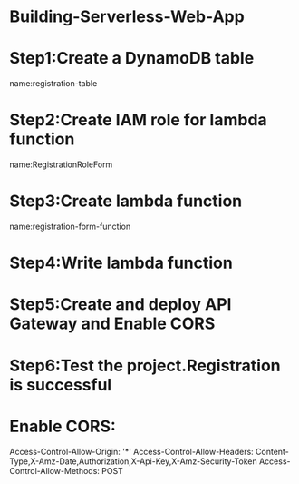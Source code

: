 # Building-Serverless-Web-App

# Step1:Create a DynamoDB table
name:registration-table

# Step2:Create IAM role for lambda function
name:RegistrationRoleForm

# Step3:Create lambda function
name:registration-form-function

# Step4:Write lambda function

# Step5:Create and deploy API Gateway and Enable CORS

# Step6:Test the project.Registration is successful

# Enable CORS:

Access-Control-Allow-Origin: '*'
Access-Control-Allow-Headers: Content-Type,X-Amz-Date,Authorization,X-Api-Key,X-Amz-Security-Token
Access-Control-Allow-Methods: POST


